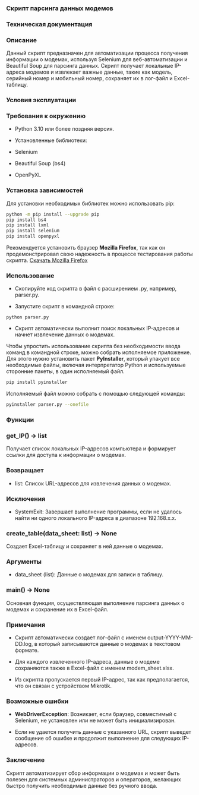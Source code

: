 ### Скрипт парсинга данных модемов

### Техническая документация

### Описание

Данный скрипт предназначен для автоматизации процесса получения информации о модемах, используя Selenium для веб-автоматизации и Beautiful Soup для парсинга данных. Скрипт получает локальные IP-адреса модемов и извлекает важные данные, такие как модель, серийный номер и мобильный номер, сохраняет их в лог-файл и Excel-таблицу.

### Условия эксплуатации

### Требования к окружению

- Python 3.10 или более поздняя версия.

- Установленные библиотеки:

- Selenium

- Beautiful Soup (bs4)

- OpenPyXL

### Установка зависимостей

Для установки необходимых библиотек можно использовать pip:

```bash
python -m pip install --upgrade pip
pip install bs4
pip install lxml
pip install selenium
pip install openpyxl
```

Рекомендуется установить браузер **Mozilla Firefox**, так как он продемонстрировал свою надежность в процессе тестирования работы скрипта. [Скачать Mozilla Firefox](https://www.mozilla.org/ru/firefox/download/thanks/)

### Использование

- Скопируйте код скрипта в файл с расширением .py, например, parser.py.

- Запустите скрипт в командной строке:

```
python parser.py
```
- Скрипт автоматически выполнит поиск локальных IP-адресов и начнет извлечение данных о модемах.

Чтобы упростить использование скрипта без необходимости ввода команд в командной строке, можно собрать исполняемое приложение. Для этого нужно установить пакет **PyInstaller**, который упакует все необходимые файлы, включая интерпретатор Python и используемые сторонние пакеты, в один исполняемый файл.

```bash
pip install pyinstaller
```

Исполняемый файл можно собрать с помощью следующей команды:
```bash
pyinstaller parser.py --onefile
```

### Функции

### get_IP() -> list

Получает список локальных IP-адресов компьютера и формирует ссылки для доступа к информации о модемах.

### Возвращает

- list: Список URL-адресов для извлечения данных о модемах.

### Исключения

- SystemExit: Завершает выполнение программы, если не удалось найти ни одного локального IP-адреса в диапазоне 192.168.x.x.

### create_table(data_sheet: list) -> None

Создает Excel-таблицу и сохраняет в ней данные о модемах.

### Аргументы

- data_sheet (list): Данные о модемах для записи в таблицу.

### main() -> None

Основная функция, осуществляющая выполнение парсинга данных о модемах и сохранение их в Excel-файл.

### Примечания

- Скрипт автоматически создает лог-файл с именем output-YYYY-MM-DD.log, в который записываются данные о модемах в текстовом формате.

- Для каждого извлеченного IP-адреса, данные о модеме сохраняются также в Excel-файл с именем modem_sheet.xlsx.

- Из скрипта пропускается первый IP-адрес, так как предполагается, что он связан с устройством Mikrotik.

### Возможные ошибки

- **WebDriverException**: Возникает, если браузер, совместимый с Selenium, не установлен или не может быть инициализирован.

- Если не удается получить данные с указанного URL, скрипт выведет сообщение об ошибке и продолжит выполнение для следующих IP-адресов.

### Заключение

Скрипт автоматизирует сбор информации о модемах и может быть полезен для системных администраторов и операторов, желающих быстро получить необходимые данные без ручного ввода.
